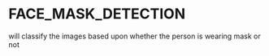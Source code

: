 # FACE_MASK_DETECTION
will classify the images based upon whether the person is wearing mask or not

